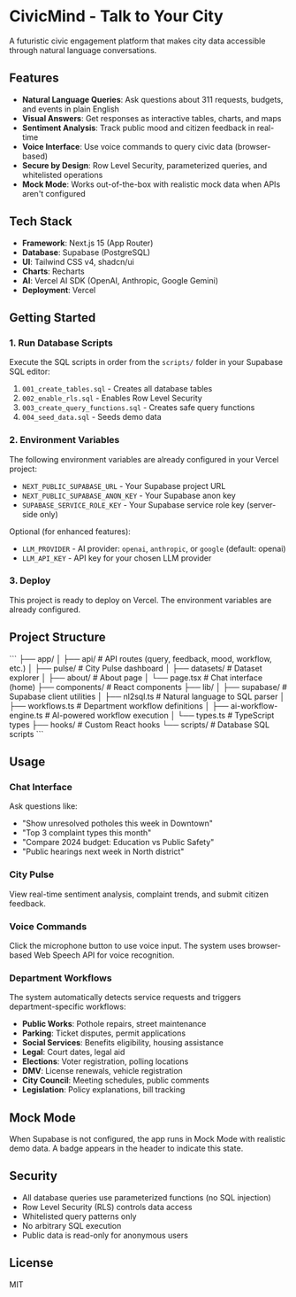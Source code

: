 # CivicMind - Talk to Your City

A futuristic civic engagement platform that makes city data accessible through natural language conversations.

## Features

- **Natural Language Queries**: Ask questions about 311 requests, budgets, and events in plain English
- **Visual Answers**: Get responses as interactive tables, charts, and maps
- **Sentiment Analysis**: Track public mood and citizen feedback in real-time
- **Voice Interface**: Use voice commands to query civic data (browser-based)
- **Secure by Design**: Row Level Security, parameterized queries, and whitelisted operations
- **Mock Mode**: Works out-of-the-box with realistic mock data when APIs aren't configured

## Tech Stack

- **Framework**: Next.js 15 (App Router)
- **Database**: Supabase (PostgreSQL)
- **UI**: Tailwind CSS v4, shadcn/ui
- **Charts**: Recharts
- **AI**: Vercel AI SDK (OpenAI, Anthropic, Google Gemini)
- **Deployment**: Vercel

## Getting Started

### 1. Run Database Scripts

Execute the SQL scripts in order from the `scripts/` folder in your Supabase SQL editor:

1. `001_create_tables.sql` - Creates all database tables
2. `002_enable_rls.sql` - Enables Row Level Security
3. `003_create_query_functions.sql` - Creates safe query functions
4. `004_seed_data.sql` - Seeds demo data

### 2. Environment Variables

The following environment variables are already configured in your Vercel project:

- `NEXT_PUBLIC_SUPABASE_URL` - Your Supabase project URL
- `NEXT_PUBLIC_SUPABASE_ANON_KEY` - Your Supabase anon key
- `SUPABASE_SERVICE_ROLE_KEY` - Your Supabase service role key (server-side only)

Optional (for enhanced features):
- `LLM_PROVIDER` - AI provider: `openai`, `anthropic`, or `google` (default: openai)
- `LLM_API_KEY` - API key for your chosen LLM provider

### 3. Deploy

This project is ready to deploy on Vercel. The environment variables are already configured.

## Project Structure

\`\`\`
├── app/
│   ├── api/              # API routes (query, feedback, mood, workflow, etc.)
│   ├── pulse/            # City Pulse dashboard
│   ├── datasets/         # Dataset explorer
│   ├── about/            # About page
│   └── page.tsx          # Chat interface (home)
├── components/           # React components
├── lib/
│   ├── supabase/         # Supabase client utilities
│   ├── nl2sql.ts         # Natural language to SQL parser
│   ├── workflows.ts      # Department workflow definitions
│   ├── ai-workflow-engine.ts  # AI-powered workflow execution
│   └── types.ts          # TypeScript types
├── hooks/                # Custom React hooks
└── scripts/              # Database SQL scripts
\`\`\`

## Usage

### Chat Interface

Ask questions like:
- "Show unresolved potholes this week in Downtown"
- "Top 3 complaint types this month"
- "Compare 2024 budget: Education vs Public Safety"
- "Public hearings next week in North district"

### City Pulse

View real-time sentiment analysis, complaint trends, and submit citizen feedback.

### Voice Commands

Click the microphone button to use voice input. The system uses browser-based Web Speech API for voice recognition.

### Department Workflows

The system automatically detects service requests and triggers department-specific workflows:
- **Public Works**: Pothole repairs, street maintenance
- **Parking**: Ticket disputes, permit applications
- **Social Services**: Benefits eligibility, housing assistance
- **Legal**: Court dates, legal aid
- **Elections**: Voter registration, polling locations
- **DMV**: License renewals, vehicle registration
- **City Council**: Meeting schedules, public comments
- **Legislation**: Policy explanations, bill tracking

## Mock Mode

When Supabase is not configured, the app runs in Mock Mode with realistic demo data. A badge appears in the header to indicate this state.

## Security

- All database queries use parameterized functions (no SQL injection)
- Row Level Security (RLS) controls data access
- Whitelisted query patterns only
- No arbitrary SQL execution
- Public data is read-only for anonymous users

## License

MIT
